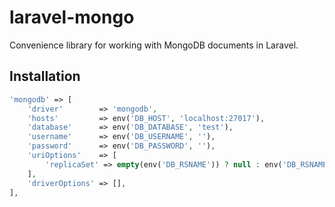 # laravel-mongo
Convenience library for working with MongoDB documents in Laravel.

## Installation

```php
'mongodb' => [
    'driver'        => 'mongodb',
    'hosts'         => env('DB_HOST', 'localhost:27017'),
    'database'      => env('DB_DATABASE', 'test'),
    'username'      => env('DB_USERNAME', ''),
    'password'      => env('DB_PASSWORD', ''),
    'uriOptions'    => [
        'replicaSet' => empty(env('DB_RSNAME')) ? null : env('DB_RSNAME', 'rs1'),
    ],
    'driverOptions' => [],
],
```
